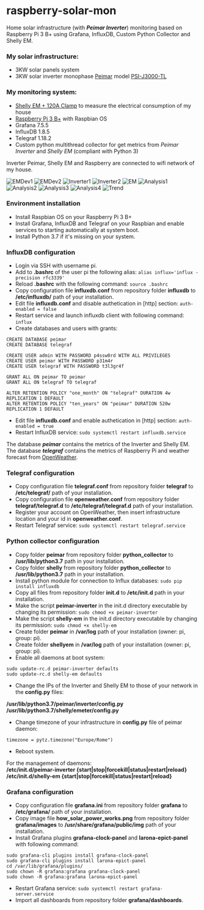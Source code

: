 # raspberry-solar-mon
Home solar infrastructure (with ***Peimar Inverter***) monitoring based on Raspberry Pi 3 B+ using Grafana, InfluxDB, Custom Python Collector and Shelly EM.

### My solar infrastructure:

* 3KW solar panels system
* 3KW solar inverter monophase [Peimar](http://www.peimar.com/) model [PSI-J3000-TL](https://www.peimar.com/datasheet/Peimar_IT_Inverter_UNICUS_LINE.pdf)

### My monitoring system:

* [Shelly EM + 120A Clamp](https://www.shellyitalia.com/shelly-em/?gclid=Cj0KCQjw5oiMBhDtARIsAJi0qk1ZhzE05fYDJvK6hMz7YsG91ZkCaSz4PSUUMzi_Cpwu_yXUYV1bfTcaAoiFEALw_wcB) to measure the electrical consumption of my house
* [Raspberry Pi 3 B+](https://it.rs-online.com/web/p/raspberry-pi/1373331) with Raspbian OS
* Grafana 7.5.5
* InfluxDB 1.8.5
* Telegraf 1.18.2
* Custom python multithread collector for get metrics from _Peimar Inverter_ and _Shelly EM_ (compliant with Python 3)

Inverter Peimar, Shelly EM and Raspberry are connected to wifi network of my house.  
 
![EMDev1](https://github.com/cislow970/raspberry-solar-mon/blob/main/images/shellyem_dev1.jpg)
![EMDev2](https://github.com/cislow970/raspberry-solar-mon/blob/main/images/shellyem_dev2.jpg)
![Inverter1](https://github.com/cislow970/raspberry-solar-mon/blob/main/images/inverter1.png)
![Inverter2](https://github.com/cislow970/raspberry-solar-mon/blob/main/images/inverter2.png)
![EM](https://github.com/cislow970/raspberry-solar-mon/blob/main/images/shellyem.png)
![Analysis1](https://github.com/cislow970/raspberry-solar-mon/blob/main/images/solar-analysis1.png)
![Analysis2](https://github.com/cislow970/raspberry-solar-mon/blob/main/images/solar-analysis2.png)
![Analysis3](https://github.com/cislow970/raspberry-solar-mon/blob/main/images/solar-analysis3.png)
![Analysis4](https://github.com/cislow970/raspberry-solar-mon/blob/main/images/solar-analysis4.png)
![Trend](https://github.com/cislow970/raspberry-solar-mon/blob/main/images/solar-trend.png)

### Environment installation

* Install Raspbian OS on your Raspberry Pi 3 B+
* Install Grafana, InfluxDB and Telegraf on your Raspbian and enable services to starting automatically at system boot.
* Install Python 3.7 if it's missing on your system.

### InfluxDB configuration

* Login via SSH with username pi.
* Add to **.bashrc** of the user pi the following alias: ``alias influx='influx -precision rfc3339'``
* Reload **.bashrc** with the following command: ``source .bashrc``
* Copy configuration file **influxdb.conf** from repository folder **influxdb** to **/etc/influxdb/** path of your installation.
* Edit file **influxdb.conf** and disable authetication in [http] section: ``auth-enabled = false``
* Restart service and launch influxdb client with following command: ``influx``
* Create databases and users with grants:

``CREATE DATABASE peimar``  
``CREATE DATABASE telegraf``  
  
``CREATE USER admin WITH PASSWORD p4ssw0rd WITH ALL PRIVILEGES``  
``CREATE USER peimar WITH PASSWORD p31m4r``  
``CREATE USER telegraf WITH PASSWORD t3l3gr4f``  
  
``GRANT ALL ON peimar TO peimar``  
``GRANT ALL ON telegraf TO telegraf``  
  
``ALTER RETENTION POLICY "one_month" ON "telegraf" DURATION 4w REPLICATION 1 DEFAULT``  
``ALTER RETENTION POLICY "ten_years" ON "peimar" DURATION 520w REPLICATION 1 DEFAULT``  
  
* Edit file **influxdb.conf** and enable authetication in [http] section: ``auth-enabled = true``
* Restart InfluxDB service: ``sudo systemctl restart influxdb.service``

The database ***peimar*** contains the metrics of the Inverter and Shelly EM.  
The database ***telegraf*** contains the metrics of Raspberry Pi and weather forecast from [OpenWeather](https://openweathermap.org/).  

### Telegraf configuration

* Copy configuration file **telegraf.conf** from repository folder **telegraf** to **/etc/telegraf/** path of your installation.
* Copy configuration file **openweather.conf** from repository folder **telegraf/telegraf.d** to **/etc/telegraf/telegraf.d** path of your installation.
* Register your account on OpenWeather, then insert infrastructure location and your id in **openweather.conf**.
* Restart Telegraf service: ``sudo systemctl restart telegraf.service``

### Python collector configuration

* Copy folder **peimar** from repository folder **python_collector** to **/usr/lib/python3.7** path in your installation.
* Copy folder **shelly** from repository folder **python_collector** to **/usr/lib/python3.7** path in your installation.
* Install python module for connection to Influx databases: ``sudo pip install influxdb``
* Copy all files from repository folder **init.d** to **/etc/init.d** path in your installation.
* Make the script **peimar-inverter** in the init.d directory executable by changing its permission: ``sudo chmod +x peimar-inverter``
* Make the script **shelly-em** in the init.d directory executable by changing its permission: ``sudo chmod +x shelly-em``
* Create folder **peimar** in **/var/log** path of your installation (owner: pi, group: pi).
* Create folder **shellyem** in **/var/log** path of your installation (owner: pi, group: pi).
* Enable all daemons at boot system:
  
``sudo update-rc.d peimar-inverter defaults``  
``sudo update-rc.d shelly-em defaults``  
  
* Change the IPs of the Inverter and Shelly EM to those of your network in the **config.py** files:
  
**/usr/lib/python3.7/peimar/inverter/config.py**  
**/usr/lib/python3.7/shelly/emeter/config.py**  
  
* Change timezone of your infrastructure in **config.py** file of peimar daemon:
  
``timezone = pytz.timezone("Europe/Rome")``  
  
* Reboot system.
  
For the management of daemons:  
**/etc/init.d/peimar-inverter {start|stop|forcekill|status|restart|reload}**  
**/etc/init.d/shelly-em {start|stop|forcekill|status|restart|reload}**  
 
### Grafana configuration

* Copy configuration file **grafana.ini** from repository folder **grafana** to **/etc/grafana/** path of your installation.
* Copy image file **how_solar_power_works.png** from repository folder **grafana/images** to **/usr/share/grafana/public/img** path of your installation.
* Install Grafana plugins **grafana-clock-panel** and **larona-epict-panel** with following command:
  
``sudo grafana-cli plugins install grafana-clock-panel``  
``sudo grafana-cli plugins install larona-epict-panel``  
``cd /var/lib/grafana/plugins/``  
``sudo chown -R grafana:grafana grafana-clock-panel``  
``sudo chown -R grafana:grafana larona-epict-panel``  
  
* Restart Grafana service: ``sudo systemctl restart grafana-server.service``
* Import all dashboards from repository folder **grafana/dashboards**.

